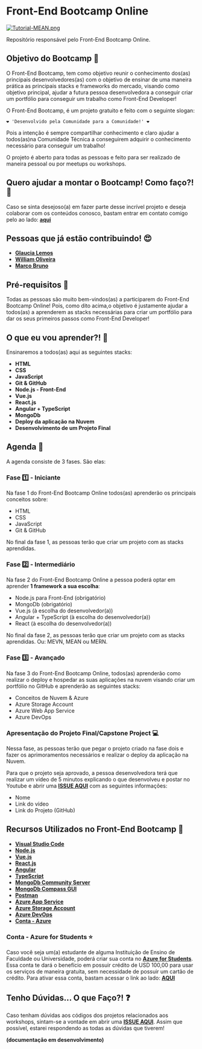# Front-End Bootcamp Online

[![Tutorial-MEAN.png](https://i.postimg.cc/9MgHHfS3/Tutorial-MEAN.png)](https://postimg.cc/WFZHMsTS)

Repositório responsável pelo Front-End Bootcamp Online.

## Objetivo do Bootcamp 🎯

O Front-End Bootcamp, tem como objetivo reunir o conhecimento dos(as) principais desenvolvedores(as) com o objetivo de ensinar de uma maneira prática as principais stacks e frameworks do mercado, visando como objetivo principal, ajudar a futura pessoa desenvolvedora a conseguir criar um portfólio para conseguir um trabalho como Front-End Developer!

O Front-End Bootcamp, é um projeto gratuito e feito com o seguinte slogan:

```
❤️ 'Desenvolvido pela Comunidade para a Comunidade!' ❤️
```

Pois a intenção é sempre compartilhar conhecimento e claro ajudar a todos(as)na Comunidade Técnica a conseguirem adquirir o conhecimento necessário para conseguir um trabalho!

O projeto é aberto para todas as pessoas e feito para ser realizado de maneira pessoal ou por meetups ou workshops. 

## Quero ajudar a montar o Bootcamp! Como faço?! 🚩

Caso se sinta desejoso(a) em fazer parte desse incrível projeto e deseja colaborar com os conteúdos conosco, bastam entrar em contato comigo pelo ao lado: **[aqui](gllemos@microsoft.com)**

## Pessoas que já estão contribuindo! 😍

- **[Glaucia Lemos](https://twitter.com/glaucia_lemos86)**
- **[William Oliveira](https://twitter.com/w_oliveiras)**
- **[Marco Bruno](https://twitter.com/marcobrunobr)**

## Pré-requisitos 📌

Todas as pessoas são muito bem-vindos(as) a participarem do Front-End Bootcamp Online! Pois, como dito acima,o objetivo é justamente ajudar a todos(as) a aprenderem as stacks necessárias para criar um portfólio para dar os seus primeiros passos como Front-End Developer!

## O que eu vou aprender?! 📕

Ensinaremos a todos(as) aqui as seguintes stacks:

- **HTML**
- **CSS**
- **JavaScript**
- **Git & GitHub**
- **Node.js - Front-End**
- **Vue.js**
- **React.js**
- **Angular + TypeScript**
- **MongoDb**
- **Deploy da aplicação na Nuvem**
- **Desenvolvimento de um Projeto Final**

## Agenda 📒

A agenda consiste de 3 fases. São elas:

### Fase 1️⃣ - Iniciante

Na fase 1 do Front-End Bootcamp Online todos(as) aprenderão os principais conceitos sobre:

- HTML
- CSS
- JavaScript
- Git & GitHub

No final da fase 1, as pessoas terão que criar um projeto com as stacks aprendidas.

### Fase 2️⃣ - Intermediário

Na fase 2 do Front-End Bootcamp Online a pessoa poderá optar em aprender **1 framework a sua escolha**:

- Node.js para Front-End (obrigatório)
- MongoDb (obrigatório)
- Vue.js (à escolha do desenvolvedor(a))
- Angular + TypeScript (à escolha do desenvolvedor(a))
- React (à escolha do desenvolvedor(a))

No final da fase 2, as pessoas terão que criar um projeto com as stacks aprendidas. Ou: MEVN, MEAN ou MERN.

### Fase 3️⃣ - Avançado

Na fase 3 do Front-End Bootcamp Online, todos(as) aprenderão como realizar o deploy e hospedar as suas aplicações na nuvem visando criar um portfólio no GitHub e aprenderão as seguintes stacks:

- Conceitos de Nuvem & Azure
- Azure Storage Account
- Azure Web App Service
- Azure DevOps

### Apresentação do Projeto Final/Capstone Project 💻

Nessa fase, as pessoas terão que pegar o projeto criado na fase dois e fazer os aprimoramentos necessários e realizar o deploy da aplicação na Nuvem.

Para que o projeto seja aprovado, a pessoa desenvolvedora terá que realizar um vídeo de 5 minutos explicando o que desenvolveu e postar no Youtube e abrir uma **[ISSUE AQUI](https://github.com/glaucia86/frontend-bootcamp-online/issues)** com as seguintes informações:

- Nome 
- Link do vídeo
- Link do Projeto (GitHub)

## Recursos Utilizados no Front-End Bootcamp 🚀

- **[Visual Studio Code](https://aka.ms/AA5k0dt)**
- **[Node.js](https://nodejs.org/en/)**
- **[Vue.js](https://vuejs.org/)**
- **[React.js](https://pt-br.reactjs.org/)**
- **[Angular](https://angular.io/)**
- **[TypeScript](https://www.typescriptlang.org/)**
- **[MongoDb Community Server](https://www.mongodb.com/download-center/community)**
- **[MongoDb Compass GUI](https://www.mongodb.com/download-center/compass)**
- **[Postman](https://www.getpostman.com/)**
- **[Azure App Service](https://aka.ms/AA5jszp)**
- **[Azure Storage Account](https://aka.ms/AA5jszq)**
- **[Azure DevOps](https://aka.ms/AA5k880)**
- **[Conta - Azure](https://aka.ms/AA5k87y)**

### Conta - Azure for Students ⭐️

Caso você seja um(a) estudante de alguma Instituição de Ensino de Faculdade ou Universidade, poderá criar sua conta no **[Azure for Students](https://aka.ms/AA5k886)**. Essa conta te dará o benefício em possuir crédito de USD 100,00 para usar os serviços de maneira gratuita, sem necessidade de possuir um cartão de crédito. Para ativar essa conta, bastam acessar o link ao lado: **[AQUI](https://aka.ms/AA5k886)**

## Tenho Dúvidas... O que Faço?! ❓

Caso tenham dúvidas aos códigos dos projetos relacionados aos workshops, sintam-se a vontade em abrir uma **[ISSUE AQUI](https://github.com/glaucia86/frontend-bootcamp-online/issues)**. Assim que possível, estarei respondendo as todas as dúvidas que tiverem!

**(documentação em desenvolvimento)**


